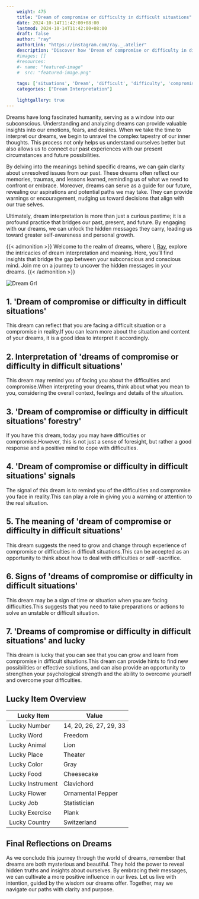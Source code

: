 ```yaml
---
    weight: 475
    title: "Dream of compromise or difficulty in difficult situations"  # Assuming 'title' column exists
    date: 2024-10-14T11:42:00+08:00
    lastmod: 2024-10-14T11:42:00+08:00
    draft: false
    author: "ray"
    authorLink: "https://instagram.com/ray._.atelier"
    description: "Discover how 'Dream of compromise or difficulty in difficult situations' can interpret your future and uncover its significant meanings in your life."
    #images: []
    #resources:
    #- name: "featured-image"
    #  src: "featured-image.png"
    
    tags: ['situations', 'Dream', 'difficult', 'difficulty', 'compromise']
    categories: ["Dream Interpretation"]
    
    lightgallery: true
---
```

    
Dreams have long fascinated humanity, serving as a window into our subconscious. Understanding and analyzing dreams can provide valuable insights into our emotions, fears, and desires. When we take the time to interpret our dreams, we begin to unravel the complex tapestry of our inner thoughts. This process not only helps us understand ourselves better but also allows us to connect our past experiences with our present circumstances and future possibilities.

By delving into the meanings behind specific dreams, we can gain clarity about unresolved issues from our past. These dreams often reflect our memories, traumas, and lessons learned, reminding us of what we need to confront or embrace. Moreover, dreams can serve as a guide for our future, revealing our aspirations and potential paths we may take. They can provide warnings or encouragement, nudging us toward decisions that align with our true selves.

Ultimately, dream interpretation is more than just a curious pastime; it is a profound practice that bridges our past, present, and future. By engaging with our dreams, we can unlock the hidden messages they carry, leading us toward greater self-awareness and personal growth.

{{< admonition >}}
Welcome to the realm of dreams, where I, [Ray](https://instagram.com/ray._.atelier), explore the intricacies of dream interpretation and meaning. Here, you’ll find insights that bridge the gap between your subconscious and conscious mind. Join me on a journey to uncover the hidden messages in your dreams.
{{< /admonition >}}

![Dream Grl](https://cdn.pixabay.com/photo/2017/11/02/03/35/gothic-2910057_1280.jpg "Dream Grl")

## 1. 'Dream of compromise or difficulty in difficult situations'
This dream can reflect that you are facing a difficult situation or a compromise in reality.If you can learn more about the situation and content of your dreams, it is a good idea to interpret it accordingly.

## 2. Interpretation of 'dreams of compromise or difficulty in difficult situations'
This dream may remind you of facing you about the difficulties and compromise.When interpreting your dreams, think about what you mean to you, considering the overall context, feelings and details of the situation.

## 3. 'Dream of compromise or difficulty in difficult situations' forestry'
If you have this dream, today you may have difficulties or compromise.However, this is not just a sense of foresight, but rather a good response and a positive mind to cope with difficulties.

## 4. 'Dream of compromise or difficulty in difficult situations' signals
The signal of this dream is to remind you of the difficulties and compromise you face in reality.This can play a role in giving you a warning or attention to the real situation.

## 5. The meaning of 'dream of compromise or difficulty in difficult situations'
This dream suggests the need to grow and change through experience of compromise or difficulties in difficult situations.This can be accepted as an opportunity to think about how to deal with difficulties or self -sacrifice.

## 6. Signs of 'dreams of compromise or difficulty in difficult situations'
This dream may be a sign of time or situation when you are facing difficulties.This suggests that you need to take preparations or actions to solve an unstable or difficult situation.

## 7. 'Dreams of compromise or difficulty in difficult situations' and lucky
This dream is lucky that you can see that you can grow and learn from compromise in difficult situations.This dream can provide hints to find new possibilities or effective solutions, and can also provide an opportunity to strengthen your psychological strength and the ability to overcome yourself and overcome your difficulties.

## Lucky Item Overview
| Lucky Item          | Value              |
|---------------|--------------------|
| Lucky Number        | 14, 20, 26, 27, 29, 33  |
| Lucky Word          | Freedom |
| Lucky Animal        | Lion |
| Lucky Place         | Theater     |
| Lucky Color         | Gray     |
| Lucky Food          | Cheesecake      |
| Lucky Instrument    | Clavichord |
| Lucky Flower        | Ornamental Pepper    |
| Lucky Job           | Statistician       |
| Lucky Exercise      | Plank  |
| Lucky Country       | Switzerland    |


##  Final Reflections on Dreams

As we conclude this journey through the world of dreams, remember that dreams are both mysterious and beautiful. They hold the power to reveal hidden truths and insights about ourselves. By embracing their messages, we can cultivate a more positive influence in our lives. Let us live with intention, guided by the wisdom our dreams offer. Together, may we navigate our paths with clarity and purpose.
